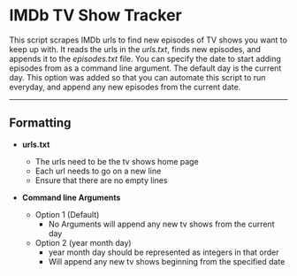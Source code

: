 # IMDb TV Show Tracker
This script scrapes IMDb urls to find new episodes of TV shows you want to
keep up with. It reads the urls in the *urls.txt*, finds new episodes, 
and appends it to the *episodes.txt* file. You can specify the date to start
adding episodes from as a command line argument. The default day is the current
day. This option was added so that you can automate this script to run everyday,
and append any new episodes from the current date. 

---

## Formatting
- **urls.txt**
	- The urls need to be the tv shows home page
	- Each url needs to go on a new line
	- Ensure that there are no empty lines

- **Command line Arguments**
	- Option 1 (Default)
		- No Arguments will append any new tv shows from the current day
	- Option 2 (year month day)
		- year month day should be represented as integers in that order
		- Will append any new tv shows beginning from the specified date 
